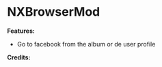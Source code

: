 # NXBrowserMod


**Features:**

 * Go to facebook from the album or de user profile

 
**Credits:**
 

